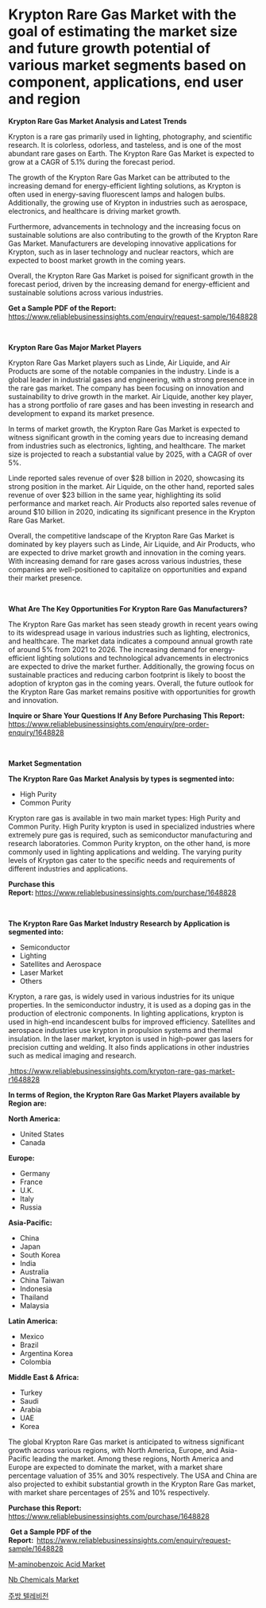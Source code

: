 <p><h1>Krypton Rare Gas Market with the goal of estimating the market size and future growth potential of various market segments based on component, applications, end user and region</h1></p><p><strong>Krypton Rare Gas Market Analysis and Latest Trends</strong></p>
<p><p>Krypton is a rare gas primarily used in lighting, photography, and scientific research. It is colorless, odorless, and tasteless, and is one of the most abundant rare gases on Earth. The Krypton Rare Gas Market is expected to grow at a CAGR of 5.1% during the forecast period. </p><p>The growth of the Krypton Rare Gas Market can be attributed to the increasing demand for energy-efficient lighting solutions, as Krypton is often used in energy-saving fluorescent lamps and halogen bulbs. Additionally, the growing use of Krypton in industries such as aerospace, electronics, and healthcare is driving market growth.</p><p>Furthermore, advancements in technology and the increasing focus on sustainable solutions are also contributing to the growth of the Krypton Rare Gas Market. Manufacturers are developing innovative applications for Krypton, such as in laser technology and nuclear reactors, which are expected to boost market growth in the coming years.</p><p>Overall, the Krypton Rare Gas Market is poised for significant growth in the forecast period, driven by the increasing demand for energy-efficient and sustainable solutions across various industries.</p></p>
<p><strong>Get a Sample PDF of the Report:&nbsp;</strong> <a href="https://www.reliablebusinessinsights.com/enquiry/request-sample/1648828">https://www.reliablebusinessinsights.com/enquiry/request-sample/1648828</a></p>
<p>&nbsp;</p>
<p><strong>Krypton Rare Gas Major Market Players</strong></p>
<p><p>Krypton Rare Gas Market players such as Linde, Air Liquide, and Air Products are some of the notable companies in the industry. Linde is a global leader in industrial gases and engineering, with a strong presence in the rare gas market. The company has been focusing on innovation and sustainability to drive growth in the market. Air Liquide, another key player, has a strong portfolio of rare gases and has been investing in research and development to expand its market presence.</p><p>In terms of market growth, the Krypton Rare Gas Market is expected to witness significant growth in the coming years due to increasing demand from industries such as electronics, lighting, and healthcare. The market size is projected to reach a substantial value by 2025, with a CAGR of over 5%.</p><p>Linde reported sales revenue of over $28 billion in 2020, showcasing its strong position in the market. Air Liquide, on the other hand, reported sales revenue of over $23 billion in the same year, highlighting its solid performance and market reach. Air Products also reported sales revenue of around $10 billion in 2020, indicating its significant presence in the Krypton Rare Gas Market.</p><p>Overall, the competitive landscape of the Krypton Rare Gas Market is dominated by key players such as Linde, Air Liquide, and Air Products, who are expected to drive market growth and innovation in the coming years. With increasing demand for rare gases across various industries, these companies are well-positioned to capitalize on opportunities and expand their market presence.</p></p>
<p>&nbsp;</p>
<p><strong>What Are The Key Opportunities For Krypton Rare Gas Manufacturers?</strong></p>
<p><p>The Krypton Rare Gas market has seen steady growth in recent years owing to its widespread usage in various industries such as lighting, electronics, and healthcare. The market data indicates a compound annual growth rate of around 5% from 2021 to 2026. The increasing demand for energy-efficient lighting solutions and technological advancements in electronics are expected to drive the market further. Additionally, the growing focus on sustainable practices and reducing carbon footprint is likely to boost the adoption of krypton gas in the coming years. Overall, the future outlook for the Krypton Rare Gas market remains positive with opportunities for growth and innovation.</p></p>
<p><strong>Inquire or Share Your Questions If Any Before Purchasing This Report:</strong> <a href="https://www.reliablebusinessinsights.com/enquiry/pre-order-enquiry/1648828">https://www.reliablebusinessinsights.com/enquiry/pre-order-enquiry/1648828</a></p>
<p>&nbsp;</p>
<p><strong>Market Segmentation</strong></p>
<p><strong>The Krypton Rare Gas Market Analysis by types is segmented into:</strong></p>
<p><ul><li>High Purity</li><li>Common Purity</li></ul></p>
<p><p>Krypton rare gas is available in two main market types: High Purity and Common Purity. High Purity krypton is used in specialized industries where extremely pure gas is required, such as semiconductor manufacturing and research laboratories. Common Purity krypton, on the other hand, is more commonly used in lighting applications and welding. The varying purity levels of Krypton gas cater to the specific needs and requirements of different industries and applications.</p></p>
<p><strong>Purchase this Report:&nbsp;</strong><a href="https://www.reliablebusinessinsights.com/purchase/1648828">https://www.reliablebusinessinsights.com/purchase/1648828</a></p>
<p>&nbsp;</p>
<p><strong>The Krypton Rare Gas Market Industry Research by Application is segmented into:</strong></p>
<p><ul><li>Semiconductor</li><li>Lighting</li><li>Satellites and Aerospace</li><li>Laser Market</li><li>Others</li></ul></p>
<p><p>Krypton, a rare gas, is widely used in various industries for its unique properties. In the semiconductor industry, it is used as a doping gas in the production of electronic components. In lighting applications, krypton is used in high-end incandescent bulbs for improved efficiency. Satellites and aerospace industries use krypton in propulsion systems and thermal insulation. In the laser market, krypton is used in high-power gas lasers for precision cutting and welding. It also finds applications in other industries such as medical imaging and research.</p></p>
<p><a href="https://www.reliablebusinessinsights.com/krypton-rare-gas-market-r1648828">&nbsp;https://www.reliablebusinessinsights.com/krypton-rare-gas-market-r1648828</a></p>
<p><strong>In terms of Region, the Krypton Rare Gas Market Players available by Region are:</strong></p>
<p>
    <p> <strong> North America: </strong>
        <ul>
            <li>United States</li>
            <li>Canada</li>
        </ul>
        </p> 
    <p> <strong> Europe: </strong>
        <ul>
            <li>Germany</li>
            <li>France</li>
            <li>U.K.</li>
            <li>Italy</li>
            <li>Russia</li>
        </ul>
        </p> 
    <p> <strong> Asia-Pacific: </strong>
        <ul>
            <li>China</li>
            <li>Japan</li>
            <li>South Korea</li>
            <li>India</li>
            <li>Australia</li>
            <li>China Taiwan</li>
            <li>Indonesia</li>
            <li>Thailand</li>
            <li>Malaysia</li>
        </ul>
        </p> 
    <p> <strong> Latin America: </strong>
        <ul>
            <li>Mexico</li>
            <li>Brazil</li>
            <li>Argentina Korea</li>
            <li>Colombia</li>
        </ul>
        </p> 
    <p> <strong> Middle East & Africa: </strong>
        <ul>
            <li>Turkey</li>
            <li>Saudi</li>
            <li>Arabia</li>
            <li>UAE</li>
            <li>Korea</li>
        </ul>
    </p>
    </p>
<p><p>The global Krypton Rare Gas market is anticipated to witness significant growth across various regions, with North America, Europe, and Asia-Pacific leading the market. Among these regions, North America and Europe are expected to dominate the market, with a market share percentage valuation of 35% and 30% respectively. The USA and China are also projected to exhibit substantial growth in the Krypton Rare Gas market, with market share percentages of 25% and 10% respectively.</p></p>
<p><strong>Purchase this Report: </strong><a href="https://www.reliablebusinessinsights.com/purchase/1648828">https://www.reliablebusinessinsights.com/purchase/1648828</a></p>
<p>&nbsp;<strong>Get a Sample PDF of the Report:&nbsp;&nbsp;</strong><a href="https://www.reliablebusinessinsights.com/enquiry/request-sample/1648828">https://www.reliablebusinessinsights.com/enquiry/request-sample/1648828</a></p>
<p><strong></strong></p>
<p><p><a href="https://github.com/sofayahoo2023/Market-Research-Report-List-5/blob/main/m-aminobenzoic-acid-market.md">M-aminobenzoic Acid Market</a></p><p><a href="https://medium.com/@bubursruntul3/exploring-nb-chemicals-market-dynamics-global-trends-and-future-growth-prospects-2024-2031-6a643829b89e">Nb Chemicals Market</a></p><p><a href="https://github.com/sougarounis/Market-Research-Report-List-4/blob/main/1872443185754.md">주방 텔레비전</a></p></p>